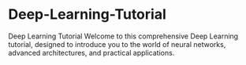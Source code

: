 # Deep-Learning-Tutorial
Deep Learning Tutorial Welcome to this comprehensive Deep Learning tutorial, designed to introduce you to the world of neural networks, advanced architectures, and practical applications. 
